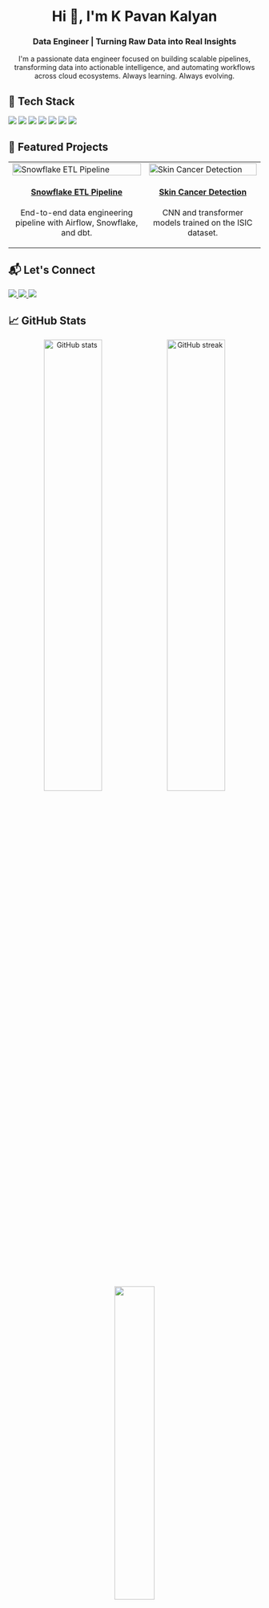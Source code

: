 <!-- HEADER -->
<h1 align="center">Hi 👋, I'm K Pavan Kalyan</h1>
<h3 align="center">Data Engineer | Turning Raw Data into Real Insights</h3>

<!-- BIO -->
<p align="center">
  I'm a passionate data engineer focused on building scalable pipelines, transforming data into actionable intelligence, and automating workflows across cloud ecosystems. Always learning. Always evolving.
</p>

<!-- TECH SKILLS -->
<h2>🚀 Tech Stack</h2>
<p align="left">
  <img src="https://img.shields.io/badge/Python-3670A0?style=for-the-badge&logo=python&logoColor=white"/>
  <img src="https://img.shields.io/badge/SQL-005C84?style=for-the-badge&logo=postgresql&logoColor=white"/>
  <img src="https://img.shields.io/badge/Snowflake-29B5E8?style=for-the-badge&logo=snowflake&logoColor=white"/>
  <img src="https://img.shields.io/badge/Apache%20Spark-E25A1C?style=for-the-badge&logo=apachespark&logoColor=white"/>
  <img src="https://img.shields.io/badge/Airflow-017CEE?style=for-the-badge&logo=apacheairflow&logoColor=white"/>
  <img src="https://img.shields.io/badge/Power%20BI-F2C811?style=for-the-badge&logo=powerbi&logoColor=black"/>
  <img src="https://img.shields.io/badge/Terraform-7B42BC?style=for-the-badge&logo=terraform&logoColor=white"/>
</p>

<!-- PROJECTS -->
<h2>🧠 Featured Projects</h2>

<table>
  <tr>
    <td>
      <a href="https://github.com/your-username/snowflake-etl-pipeline">
        <img src="https://github.com/your-username/snowflake-etl-pipeline/raw/main/demo.gif" width="100%" alt="Snowflake ETL Pipeline"/>
        <h4 align="center">Snowflake ETL Pipeline</h4>
      </a>
      <p align="center">End-to-end data engineering pipeline with Airflow, Snowflake, and dbt.</p>
    </td>
    <td>
      <a href="https://github.com/your-username/skin-cancer-detection">
        <img src="https://github.com/your-username/skin-cancer-detection/raw/main/preview.png" width="100%" alt="Skin Cancer Detection"/>
        <h4 align="center">Skin Cancer Detection</h4>
      </a>
      <p align="center">CNN and transformer models trained on the ISIC dataset.</p>
    </td>
  </tr>
</table>

<!-- CONTACT -->
<h2>📬 Let's Connect</h2>
<p align="left">
  <a href="mailto:pavankalyan.kotha.03@gmail.com">
    <img src="https://img.shields.io/badge/Email-D14836?style=for-the-badge&logo=gmail&logoColor=white"/>
  </a>
  <a href="https://www.linkedin.com/in/kpavankalyan">
    <img src="https://img.shields.io/badge/LinkedIn-0A66C2?style=for-the-badge&logo=linkedin&logoColor=white"/>
  </a>
  <a href="https://github.com/your-username">
    <img src="https://img.shields.io/badge/GitHub-181717?style=for-the-badge&logo=github&logoColor=white"/>
  </a>
</p>

<!-- GITHUB STATS -->
<h2>📈 GitHub Stats</h2>
<p align="center">
  <img src="https://github-readme-stats.vercel.app/api?username=your-username&show_icons=true&theme=radical" alt="GitHub stats" width="48%"/>
  <img src="https://streak-stats.demolab.com?user=your-username&theme=radical" alt="GitHub streak" width="48%"/>
</p>
<p align="center">
  <img src="https://github-readme-stats.vercel.app/api/top-langs/?username=your-username&layout=compact&theme=radical" width="40%" />
</p>

<!-- FOOTER -->
<p align="center">
  <img src="https://capsule-render.vercel.app/api?type=waving&color=gradient&height=100&section=footer"/>
</p>
